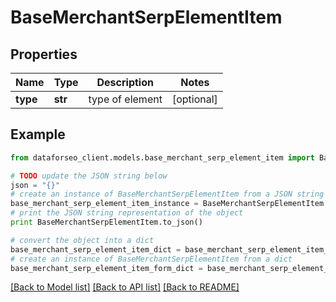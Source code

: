 # BaseMerchantSerpElementItem


## Properties

Name | Type | Description | Notes
------------ | ------------- | ------------- | -------------
**type** | **str** | type of element | [optional] 

## Example

```python
from dataforseo_client.models.base_merchant_serp_element_item import BaseMerchantSerpElementItem

# TODO update the JSON string below
json = "{}"
# create an instance of BaseMerchantSerpElementItem from a JSON string
base_merchant_serp_element_item_instance = BaseMerchantSerpElementItem.from_json(json)
# print the JSON string representation of the object
print BaseMerchantSerpElementItem.to_json()

# convert the object into a dict
base_merchant_serp_element_item_dict = base_merchant_serp_element_item_instance.to_dict()
# create an instance of BaseMerchantSerpElementItem from a dict
base_merchant_serp_element_item_form_dict = base_merchant_serp_element_item.from_dict(base_merchant_serp_element_item_dict)
```
[[Back to Model list]](../README.md#documentation-for-models) [[Back to API list]](../README.md#documentation-for-api-endpoints) [[Back to README]](../README.md)



